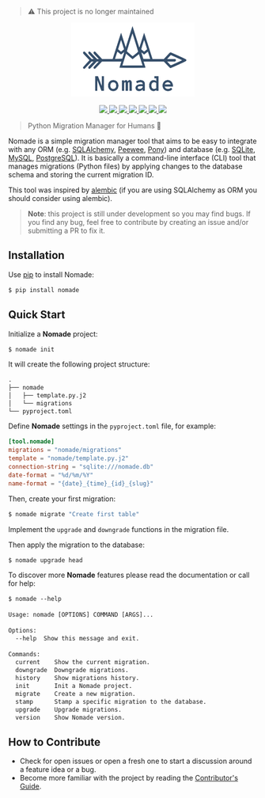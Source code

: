 > :warning: This project is no longer maintained

<p align="center">
    <img src="https://github.com/kelvins/nomade/blob/master/artwork/logo.svg" alt="Nomade Logo" title="Nomade Logo" width="250" height="150" />
</p>

<p align="center">
    <a href="https://travis-ci.org/kelvins/nomade" alt="Build Status">
        <img src="https://travis-ci.org/kelvins/nomade.svg?branch=master" />
    </a>
    <a href="https://coveralls.io/github/kelvins/nomade?branch=master" alt="Coverage Status">
        <img src="https://coveralls.io/repos/github/kelvins/nomade/badge.svg?branch=master" />
    </a>
    <a href="https://pypi.org/project/nomade/" alt="PyPI Version">
        <img src="https://img.shields.io/pypi/v/nomade.svg" />
    </a>
    <a href="https://www.python.org/downloads/release/python-370/" alt="Python Version">
        <img src="https://img.shields.io/badge/python-3.7-blue.svg" />
    </a>
    <a href="https://github.com/psf/black" alt="Code Style">
        <img src="https://img.shields.io/badge/code%20style-black-000000.svg" />
    </a>
    <a href="https://kelvins.github.io/nomade" alt="Documentation">
        <img src="https://img.shields.io/badge/docs-github-green.svg" />
    </a>
    <a href="https://github.com/kelvins/nomade/blob/master/LICENSE" alt="License">
        <img src="https://img.shields.io/badge/license-apache%202.0-blue.svg" />
    </a>
</p>

> Python Migration Manager for Humans :camel:

Nomade is a simple migration manager tool that aims to be easy to integrate with any ORM (e.g. [SQLAlchemy](https://www.sqlalchemy.org/), [Peewee](http://docs.peewee-orm.com/en/latest/), [Pony](https://ponyorm.org/)) and database (e.g. [SQLite](https://www.sqlite.org/index.html), [MySQL](https://www.mysql.com/), [PostgreSQL](https://www.postgresql.org/)). It is basically a command-line interface (CLI) tool that manages migrations (Python files) by applying changes to the database schema and storing the current migration ID.

This tool was inspired by [alembic](https://alembic.sqlalchemy.org/en/latest/) (if you are using SQLAlchemy as ORM you should consider using alembic).

> **Note**: this project is still under development so you may find bugs. If you find any bug, feel free to contribute by creating an issue and/or submitting a PR to fix it.

## Installation

Use [pip](https://pip.pypa.io/en/stable/installing/) to install Nomade:

```bash
$ pip install nomade
```

## Quick Start

Initialize a **Nomade** project:

```bash
$ nomade init
```

It will create the following project structure:

```
.
├── nomade
│   ├── template.py.j2
│   └── migrations
└── pyproject.toml
```

Define **Nomade** settings in the `pyproject.toml` file, for example:

```toml
[tool.nomade]
migrations = "nomade/migrations"
template = "nomade/template.py.j2"
connection-string = "sqlite:///nomade.db"
date-format = "%d/%m/%Y"
name-format = "{date}_{time}_{id}_{slug}"
```

Then, create your first migration:

```bash
$ nomade migrate "Create first table"
```

Implement the `upgrade` and `downgrade` functions in the migration file.

Then apply the migration to the database:

```bash
$ nomade upgrade head
```

To discover more **Nomade** features please read the documentation or call for help:

```
$ nomade --help

Usage: nomade [OPTIONS] COMMAND [ARGS]...

Options:
  --help  Show this message and exit.

Commands:
  current    Show the current migration.
  downgrade  Downgrade migrations.
  history    Show migrations history.
  init       Init a Nomade project.
  migrate    Create a new migration.
  stamp      Stamp a specific migration to the database.
  upgrade    Upgrade migrations.
  version    Show Nomade version.
```

## How to Contribute

- Check for open issues or open a fresh one to start a discussion around a feature idea or a bug.
- Become more familiar with the project by reading the [Contributor's Guide](CONTRIBUTING.md).
